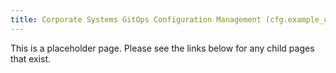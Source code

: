 ```yaml
---
title: Corporate Systems GitOps Configuration Management (cfg.example_company.systems)
---
```


This is a placeholder page. Please see the links below for any child pages that exist.

